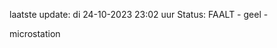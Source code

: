 laatste update: 
di 24-10-2023 23:02   uur 
Status: FAALT - geel - 
<div class="service Y">microstation</div>